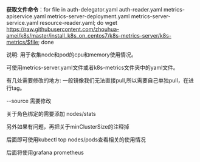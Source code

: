 **获取文件命令**：for file in auth-delegator.yaml auth-reader.yaml metrics-apiservice.yaml metrics-server-deployment.yaml metrics-server-service.yaml resource-reader.yaml; do wget https://raw.githubusercontent.com/zhouhua-amei/k8s/master/install_k8s_on_centos7/k8s-metrics-server/k8s-metrics/$file; done

说明: 用于收集node和pod的cpu和memory使用情况。

可使用metrics-server.yaml文件或者k8s-metrics文件夹中的yaml文件。

有几处需要修改的地方: 一般镜像我们无法直接pull,所以需要自己单独pull，在进行tag。

--source 需要修改


关于角色绑定的需要添加 nodes/stats

另外如果有问题，再把关于minClusterSize的注释掉


后面即可使用kubectl top nodes/pods查看相关的使用情况

后面将使用grafana prometheus
